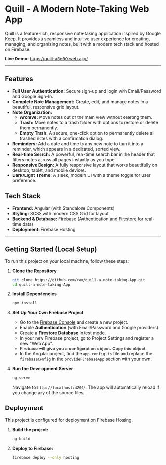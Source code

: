 # Quill - A Modern Note-Taking Web App

Quill is a feature-rich, responsive note-taking application inspired by Google Keep. It provides a seamless and intuitive user experience for creating, managing, and organizing notes, built with a modern tech stack and hosted on Firebase.

**Live Demo:** https://quill-a5e60.web.app/

---

## Features

- **Full User Authentication:** Secure sign-up and login with Email/Password and Google Sign-In.
- **Complete Note Management:** Create, edit, and manage notes in a beautiful, responsive grid layout.
- **Note Organization:**
  - **Archive:** Move notes out of the main view without deleting them.
  - **Trash:** Move notes to a trash folder with options to restore or delete them permanently.
  - **Empty Trash:** A secure, one-click option to permanently delete all trashed notes with a confirmation dialog.
- **Reminders:** Add a date and time to any new note to turn it into a reminder, which appears in a dedicated, sorted view.
- **Real-time Search:** A powerful, real-time search bar in the header that filters notes across all pages instantly as you type.
- **Responsive Design:** A fully responsive layout that works beautifully on desktop, tablet, and mobile devices.
- **Dark/Light Theme:** A sleek, modern UI with a theme toggle for user preference.

## Tech Stack

- **Frontend:** Angular (with Standalone Components)
- **Styling:** SCSS with modern CSS Grid for layout
- **Backend & Database:** Firebase (Authentication and Firestore for real-time data)
- **Deployment:** Firebase Hosting

---

## Getting Started (Local Setup)

To run this project on your local machine, follow these steps:

1.  **Clone the Repository**

    ```bash
    git clone https://github.com/ram/quill-a-note-taking-App.git
    cd quill-a-note-taking-App   

    ```

2.  **Install Dependencies**

    ```bash
    npm install
    ```

3.  **Set Up Your Own Firebase Project**

    - Go to the [Firebase Console](https://console.firebase.google.com/) and create a new project.
    - Enable **Authentication** (with Email/Password and Google providers).
    - Create a **Firestore Database** in test mode.
    - In your new Firebase project, go to Project Settings and register a new "Web App".
    - Firebase will give you a configuration object. Copy this object.
    - In the Angular project, find the `app.config.ts` file and replace the `firebaseConfig` in the `provideFirebaseApp` section with your own.

4.  **Run the Development Server**
    ```bash
    ng serve
    ```
    Navigate to `http://localhost:4200/`. The app will automatically reload if you change any of the source files.

## Deployment

This project is configured for deployment on Firebase Hosting.

1.  **Build the project:**
    ```bash
    ng build
    ```
2.  **Deploy to Firebase:**
    ```bash
    firebase deploy --only hosting
    ```
